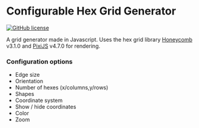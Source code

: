 # Configurable Hex Grid Generator

[![GitHub license](https://img.shields.io/badge/license-MIT-blue.svg)](https://github.com/JoseManuelPerezSevilla/hexgrid/blob/master/LICENSE)

A grid generator made in Javascript. Uses the hex grid library [Honeycomb](https://github.com/flauwekeul/honeycomb) v3.1.0
and [PixiJS](http://www.pixijs.com/) v4.7.0 for rendering.

### Configuration options

-  Edge size
-  Orientation
-  Number of hexes (x/columns,y/rows)
-  Shapes
-  Coordinate system
-  Show / hide coordinates
-  Color
-  Zoom

